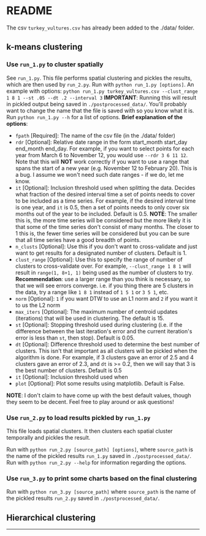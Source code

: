 # README

The csv `turkey_vultures.csv` has already been added to the ./data/ folder.

## k-means clustering

### Use `run_1.py` to cluster spatially

See `run_1.py`. This file performs spatial clustering and pickles the results, which are then used by `run_2.py`.
Run with `python run_1.py [options]`.
An example with options: `python run_1.py turkey_vultures.csv --clust_range 1 8 1 --st .05 --dt .2 --interval 3`
**IMPORTANT**: Running this will result in pickled output being saved in `./postprocessed_data/`. You'll probably want to change the name that the file is saved with so you know what it is.
Run `python run_1.py --h` for a list of options.
**Brief explanation of the options**:
- `fpath`       [Required]: The name of the csv file (in the ./data/ folder)
- `rdr`         [Optional]: Relative date range in the form start_month start_day end_month end_day. For example, if you want to select points for each year from March 6 to November 12, you would use `--rdr 3 6 11 12`. Note that this will **NOT** work correctly if you want to use a range that spans the start of a new year (e.g. November 12 to February 20). This is a bug. I assume we won't need such date ranges - if we do, let me know.
- `it`         [Optional]: Inclusion threshold used when splitting the data. Decides what fraction of the desired interval time a set of points needs to cover to be included as a time series. For example, if the desired interval time is one year, and `it` is 0.5, then a set of points needs to only cover six months out of the year to be included. Default is 0.5. **NOTE**: The smaller this is, the more time series will be considered but the more likely it is that some of the time series don't consist of many months. The closer to 1 this is, the fewer time series will be considered but you can be sure that all time series have a good breadth of points.
- `n_clusts`    [Optional]: Use this if you don't want to cross-validate and just want to get results for a designated number of clusters. Default is 1.
- `clust_range` [Optional]: Use this to specify the range of number of clusters to cross-validate over. For example, `--clust_range 1 8 1` will result in `range(1, 8+1, 1)` being used as the number of clusters to try. **Recommendation**: use a larger range than you think is necessary, so that we will see errors converge. i.e. if you thing there are 5 clusters in the data, try a range like `1 8 1` instead of `1 5 1` or `3 5 1`, etc.
- `norm`        [Optional]: `1` if you want DTW to use an L1 norm and `2` if you want it to us the L2 norm
- `max_iters`   [Optional]: The maximum number of centroid updates (iterations) that will be used in clustering. The default is 15.
- `st`          [Optional]: Stopping threshold used during clustering (i.e. if the difference between the last iteration's error and the current iteration's error is less than `st`, then stop). Default is 0.05.
- `dt`          [Optional]: Difference threshold used to determine the best number of clusters. This isn't that important as all clusters will be pickled when the algorithm is done. For example, if 3 clusters gave an error of 2.5 and 4 clusters gave an error of 2.3, and `dt` is >= 0.2, then we will say that 3 is the best number of clusters. Default is 0.5
- `it`          [Optional]: Inclusion threshold used when
- `plot`        [Optional]: Plot some results using matplotlib. Default is False.

**NOTE**: I don't claim to have come up with the best default values, though they seem to be decent. Feel free to play around or ask questions!

### Use `run_2.py` to load results pickled by `run_1.py`

This file loads spatial clusters. It then clusters each spatial cluster temporally and pickles the result.

Run with `python run_2.py [source_path] [options]`, where `source_path` is the name of the pickled results `run_1.py` saved in `./postprocessed_data/`. Run with `python run_2.py --help` for information regarding the options.

### Use `run_3.py` to print some charts based on the final clustering

Run with `python run_3.py [source_path]` where `source_path` is the name of the pickled results `run_2.py` saved in `./postprocessed_data/`.

## Hierarchical clustering



--------------------------------------------------------------------------------

